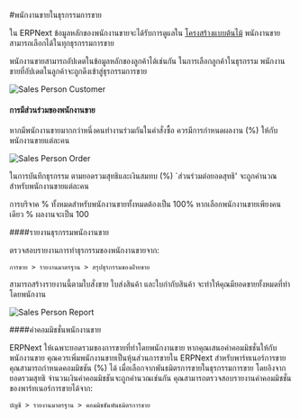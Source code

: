 <!-- add-breadcrumbs -->
#พนักงานขายในธุรกรรมการขาย

ใน ERPNext ข้อมูลหลักของพนักงานขายจะได้รับการดูแลใน [โครงสร้างแบบต้นไม้](/docs/user/manual/th/setting-up/articles/managing-tree-structure-masters.html) พนักงานขายสามารถเลือกได้ในทุกธุรกรรมการขาย

พนักงานขายสามารถอัปเดตในข้อมูลหลักของลูกค้าได้เช่นกัน ในการเลือกลูกค้าในธุรกรรม พนักงานขายที่อัปเดตในลูกค้าจะถูกดึงเข้าสู่ธุรกรรมการขาย

<img class="screenshot" alt="Sales Person Customer" src="{{docs_base_url}}/assets/img/articles/sales-person-transaction-1.png">

#### การมีส่วนร่วมของพนักงานขาย

หากมีพนักงานขายมากกว่าหนึ่งคนทำงานร่วมกันในคำสั่งซื้อ ควรมีการกำหนดผลงาน (%) ให้กับพนักงานขายแต่ละคน

<img class="screenshot" alt="Sales Person Order" src="{{docs_base_url}}/assets/img/articles/sales-person-transaction-2.png">

ในการบันทึกธุรกรรม ตามยอดรวมสุทธิและเงินสมทบ (%) `ส่วนร่วมต่อยอดสุทธิ' จะถูกคำนวณสำหรับพนักงานขายแต่ละคน

<div class=well>การบริจาค % ทั้งหมดสำหรับพนักงานขายทั้งหมดต้องเป็น 100% หากเลือกพนักงานขายเพียงคนเดียว % ผลงานจะเป็น 100</div>

####รายงานธุรกรรมพนักงานขาย

ตรวจสอบรายงานการทำธุรกรรมของพนักงานขายจาก:

`การขาย > รายงานมาตรฐาน > สรุปธุรกรรมของฝ่ายขาย`

สามารถสร้างรายงานนี้ตามใบสั่งขาย ใบส่งสินค้า และใบกำกับสินค้า จะทำให้คุณมียอดขายทั้งหมดที่ทำโดยพนักงาน

<img class="screenshot" alt="Sales Person Report" src="{{docs_base_url}}/assets/img/articles/sales-person-transaction-3.png">

####ค่าคอมมิชชั่นพนักงานขาย

ERPNext ให้เฉพาะยอดรวมของการขายที่ทำโดยพนักงานขาย หากคุณเสนอค่าคอมมิชชั่นให้กับพนักงานขาย คุณควรเพิ่มพนักงานขายเป็นหุ้นส่วนการขายใน ERPNext สำหรับพาร์ทเนอร์การขาย คุณสามารถกำหนดคอมมิชชัน (%) ได้ เมื่อเลือกจากพันธมิตรการขายในธุรกรรมการขาย โดยอิงจากยอดรวมสุทธิ จำนวนเงินค่าคอมมิชชันจะถูกคำนวณเช่นกัน คุณสามารถตรวจสอบรายงานค่าคอมมิชชั่นของพาร์ทเนอร์การขายได้จาก:

`บัญชี > รายงานมาตรฐาน > คอมมิชชันพันธมิตรการขาย`

<!-- markdown -->